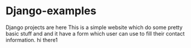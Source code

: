 # Django-examples
Django projects are here
This is a simple website which do some pretty basic stuff and and it have a form which user can use to fill their contact information.
hi there1